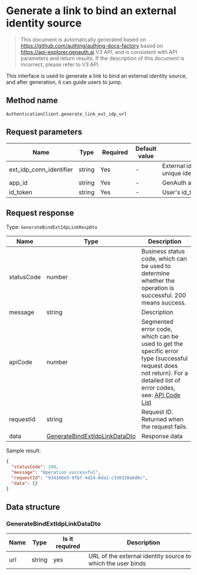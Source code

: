 # Generate a link to bind an external identity source

<!--
Warning ⚠️:
Do not modify this document directly,
https://github.com/Authing/authing-docs-factory
Use this project to generate
-->

<LastUpdated />

> This document is automatically generated based on https://github.com/authing/authing-docs-factory based on https://api-explorer.genauth.ai V3 API, and is consistent with API parameters and return results. If the description of this document is incorrect, please refer to V3 API.

This interface is used to generate a link to bind an external identity source, and after generation, it can guide users to jump.

## Method name

`AuthenticationClient.generate_link_ext_idp_url`

## Request parameters

| Name                    | Type   | <div style="width:80px">Required</div> | Default value | <div style="width:300px">Description</div>            | <div style="width:200px"></div>Sample value</div> |
| ----------------------- | ------ | -------------------------------------- | ------------- | ----------------------------------------------------- | ------------------------------------------------- |
| ext_idp_conn_identifier | string | Yes                                    | -             | External identity source connection unique identifier | `my-wechat`                                       |
| app_id                  | string | Yes                                    | -             | GenAuth application ID                                |                                                   |
| id_token                | string | Yes                                    | -             | User's id_token                                       |                                                   |

## Request response

Type: `GenerateBindExtIdpLinkRespDto`

| Name       | Type                                                                       | Description                                                                                                                                                                                                                                                                                                                                  |
| ---------- | -------------------------------------------------------------------------- | -------------------------------------------------------------------------------------------------------------------------------------------------------------------------------------------------------------------------------------------------------------------------------------------------------------------------------------------- |
| statusCode | number                                                                     | Business status code, which can be used to determine whether the operation is successful. 200 means success.                                                                                                                                                                                                                                 |
| message    | string                                                                     | Description                                                                                                                                                                                                                                                                                                                                  |
| apiCode    | number                                                                     | Segmented error code, which can be used to get the specific error type (successful request does not return). For a detailed list of error codes, see: [API Code List](https://api-explorer.genauth.ai/?tag=group/%E5%BC%80%E5%8F%91%E5%87%86%E5%A4%87#tag/%E5%BC%80%E5%8F%91%E5%87%86%E5%A4%87/%E9%94%99%E8%AF%AF%E5%A4%84%E7%90%86/apiCode) |
| requestId  | string                                                                     | Request ID. Returned when the request fails.                                                                                                                                                                                                                                                                                                 |
| data       | <a href="#GenerateBindExtIdpLinkDataDto">GenerateBindExtIdpLinkDataDto</a> | Response data                                                                                                                                                                                                                                                                                                                                |

Sample result:

```json
{
  "statusCode": 200,
  "message": "Operation successful",
  "requestId": "934108e5-9fbf-4d24-8da1-c330328abd6c",
  "data": {}
}
```

## Data structure

### <a id="GenerateBindExtIdpLinkDataDto"></a> GenerateBindExtIdpLinkDataDto

| Name | Type   | <div style="width:80px">Is it required</div> | <div style="width:300px">Description</div>                  | <div style="width:200px">Sample value</div> |
| ---- | ------ | -------------------------------------------- | ----------------------------------------------------------- | ------------------------------------------- |
| url  | string | yes                                          | URL of the external identity source to which the user binds |                                             |
